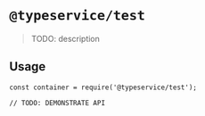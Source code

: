 # `@typeservice/test`

  > TODO: description
  
  ## Usage
  
  ```
  const container = require('@typeservice/test');
  
  // TODO: DEMONSTRATE API
  ```